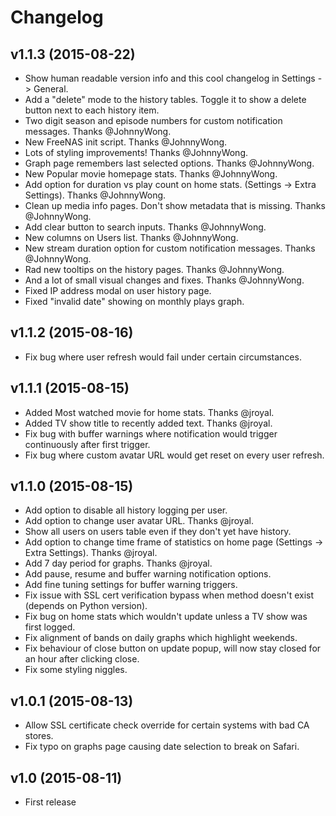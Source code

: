 # Changelog

## v1.1.3 (2015-08-22)

* Show human readable version info and this cool changelog in Settings -> General.
* Add a "delete" mode to the history tables. Toggle it to show a delete button next to each history item.
* Two digit season and episode numbers for custom notification messages. Thanks @JohnnyWong.
* New FreeNAS init script. Thanks @JohnnyWong.
* Lots of styling improvements! Thanks @JohnnyWong.
* Graph page remembers last selected options. Thanks @JohnnyWong.
* New Popular movie homepage stats. Thanks @JohnnyWong.
* Add option for duration vs play count on home stats. (Settings -> Extra Settings). Thanks @JohnnyWong.
* Clean up media info pages. Don't show metadata that is missing. Thanks @JohnnyWong.
* Add clear button to search inputs. Thanks @JohnnyWong.
* New columns on Users list. Thanks @JohnnyWong.
* New stream duration option for custom notification messages. Thanks @JohnnyWong.
* Rad new tooltips on the history pages. Thanks @JohnnyWong.
* And a lot of small visual changes and fixes. Thanks @JohnnyWong.
* Fixed IP address modal on user history page.
* Fixed "invalid date" showing on monthly plays graph.

## v1.1.2 (2015-08-16)

* Fix bug where user refresh would fail under certain circumstances.

## v1.1.1 (2015-08-15)

* Added Most watched movie for home stats. Thanks @jroyal.
* Added TV show title to recently added text. Thanks @jroyal.
* Fix bug with buffer warnings where notification would trigger continuously after first trigger.
* Fix bug where custom avatar URL would get reset on every user refresh.

## v1.1.0 (2015-08-15)

* Add option to disable all history logging per user.
* Add option to change user avatar URL. Thanks @jroyal.
* Show all users on users table even if they don't yet have history.
* Add option to change time frame of statistics on home page (Settings -> Extra Settings). Thanks @jroyal.
* Add 7 day period for graphs. Thanks @jroyal.
* Add pause, resume and buffer warning notification options.
* Add fine tuning settings for buffer warning triggers.
* Fix issue with SSL cert verification bypass when method doesn't exist (depends on Python version).
* Fix bug on home stats which wouldn't update unless a TV show was first logged.
* Fix alignment of bands on daily graphs which highlight weekends.
* Fix behaviour of close button on update popup, will now stay closed for an hour after clicking close.
* Fix some styling niggles.

## v1.0.1 (2015-08-13)

* Allow SSL certificate check override for certain systems with bad CA stores.
* Fix typo on graphs page causing date selection to break on Safari.

## v1.0 (2015-08-11)

* First release